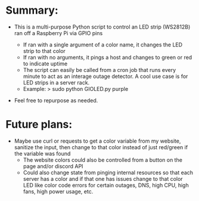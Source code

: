 # Summary:
* This is a multi-purpose Python script to control an LED strip (WS2812B) ran off a Raspberry Pi via GPIO pins
  * If ran with a single argument of a color name, it changes the LED strip to that color
  * If ran with no arguments, it pings a host and changes to green or red to indicate uptime
  * The script can easily be called from a cron job that runs every minute to act as an interage outage detector. A cool use case is for LED strips in a server rack.
  * Example: >              sudo python GIOLED.py purple

* Feel free to repurpose as needed.

# Future plans:
* Maybe use curl or requests to get a color variable from my website, sanitize the input, then change to that color instead of just red/green if the variable was found
   * The website colors could also be controlled from a button on the page and/or discord API
   * Could also change state from pinging internal resources so that each server has a color and if that one has issues change to that color LED like color code errors for certain outages, DNS, high CPU, high fans, high power usage, etc.
